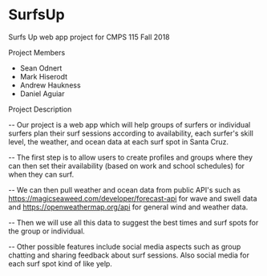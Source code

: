 # SurfsUp
Surfs Up web app project for CMPS 115 Fall 2018

Project Members
- Sean Odnert
- Mark Hiserodt
- Andrew Haukness
- Daniel Aguiar

Project Description

-- Our project is a web app which will help groups of surfers or individual surfers plan their surf sessions according to availability, each surfer's skill level, the weather, and ocean data at each surf spot in Santa Cruz.

-- The first step is to allow users to create profiles and groups where they can then set their availability (based on work and school schedules) for when they can surf.

-- We can then pull weather and ocean data from public API's such as https://magicseaweed.com/developer/forecast-api for wave and swell data and https://openweathermap.org/api for general wind and weather data.

-- Then we will use all this data to suggest the best times and surf spots for the group or individual.

-- Other possible features include social media aspects such as group chatting and sharing feedback about surf sessions. Also social media for each surf spot kind of like yelp.

